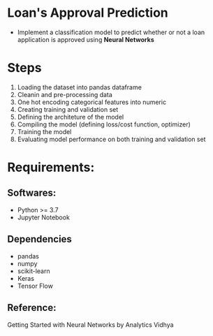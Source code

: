 # Loan's Approval Prediction 

- Implement a classification model to predict whether or not a loan application is approved using **Neural Networks**


# Steps

1. Loading the dataset into pandas dataframe
2. Cleanin and pre-processing data
3. One hot encoding categorical features into numeric
4. Creating training and validation set
5. Defining the architeture of the model
6. Compiling the model (defining loss/cost function, optimizer)
7. Training the model
8. Evaluating model performance on both training and validation set

# Requirements:

## Softwares:

- Python >= 3.7
- Jupyter Notebook

## Dependencies
- pandas
- numpy
- scikit-learn
- Keras
- Tensor Flow

## Reference:
Getting Started with Neural Networks by Analytics Vidhya
